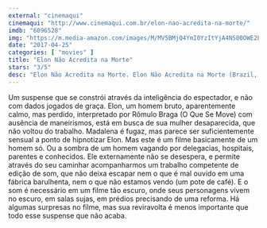 ```yaml
---
external: "cinemaqui"
cinemaqui: "http://www.cinemaqui.com.br/elon-nao-acredita-na-morte/"
imdb: "6096528"
img: "https://m.media-amazon.com/images/M/MV5BMjQ4YmI0YzItYjA4NS00OWE2LWE2YmQtY2E0YzRjZTQ5OTg5L2ltYWdlL2ltYWdlXkEyXkFqcGdeQXVyNDgyMTE1MzM@._V1_SX101_CR0,0,101,150_.jpg"
date: "2017-04-25"
categories: [ "movies" ]
title: "Elon Não Acredita na Morte"
stars: "3/5"
desc: "Elon Não Acredita na Morte. Elon Não Acredita na Morte (Brazil, 2016). Dirigido por Ricardo Alves Jr.. Escrito por Ricardo Alves Jr, Diego Hoefel, Germano Melo, João Salaviza. Com Rômulo Braga (Elon), Clara Choveaux (Madalena e Jasmin), Ricardo Alves Jr. (Delegado), Helvecio Alves Izabel (Vigia), Francisco Loyola (Chico), Claudio Marcio (Jovem), Olavino Marçal (Policial 1), Germano Melo (Chefe), Eduardo Moreira (Legista)."
---
```

Um suspense que se constrói através da inteligência do espectador, e não com dados jogados de graça. Elon, um homem bruto, aparentemente calmo, mas perdido, interpretado por Rômulo Braga (O Que Se Move) com ausência de maneirismos, está em busca de sua mulher desaparecida, que não voltou do trabalho. Madalena é fugaz, mas parece ser suficientemente sensual a ponto de hipnotizar Elon. Mas este é um filme basicamente de um homem só. Ou a sombra de um homem vagando por delegacias, hospitais, parentes e conhecidos. Ele externamente não se desespera, e permite através do seu caminhar acompanharmos um trabalho competente de edição de som, que não deixa escapar nem o que é mal ouvido em uma fábrica barulhenta, nem o que não estamos vendo (um pote de café). E o som é necessário em um filme tão escuro, onde seus personagens vivem no escuro, em salas sujas, em prédios precisando de uma reforma. Há algumas surpresas no filme, mas sua reviravolta é menos importante que todo esse suspense que não acaba.
